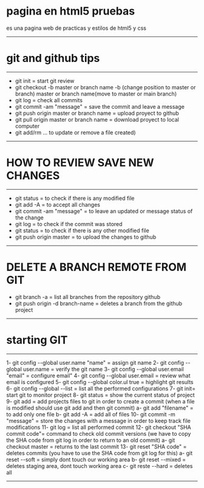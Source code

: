 # pagina en html5 pruebas
es una pagina web de practicas y estilos de html5 y css

***
# git and github tips
***
* git init = start git review
* git checkout -b master or branch name 
    -b (change position to master or branch) 
    master or branch name(move to master or main branch)
* git log = check all commits
* git commit -am "message" = save the commit and leave a message
* git push origin master or branch name = upload proyect to github
* git pull origin master or branch name = download proyect to local computer
* git add/rm <filename>... to update or remove a file created)
***
# HOW TO REVIEW SAVE NEW CHANGES
***
* git status = to check if there is any modified file
* git add -A = to accept all changes
* git commit -am "message" = to leave an updated or message status of the change
* git log = to check if the commit was stored
* git status = to check if there is any other modified file
* git push origin master = to upload the changes to github
***
# DELETE A BRANCH REMOTE FROM GIT
* git branch -a = list all branches from the repository github
* git push origin -d branch-name = deletes a branch from the github project 
***
# starting GIT
***
1- git config --global user.name "name" = assign git name
2- git config --global user.name = verify the git name
3- git config --global user.email "email" = configure email"
4- git config --global user.email = review what email is configured
5- git config --global color.ul true = highlight git results
6- git config --global --list = list all the performed configurations
7- git init= start git to monitor project
8- git status = show the current status of project 
9- git add = add projects files to git in order to create a commit (when a file is modified should use git add and then git commit)
    a- git add "filename" = to add only one file
    b- git add -A = add all of files
10- git commit -m "message" = store the changes with a message in order to keep track file modifications
11- git log =  list all performed commit
12- git checkout "SHA commit code"= command to check old commit versions (we have to copy the SHA code from git log in order to return to an old commit)
    a- git checkout master = returns to the last commit
13- git reset "SHA code" = deletes commits (you have to use the SHA code from git log for this)
    a- git reset --soft = simply dont touch our working area
    b- git reset --mixed =  deletes staging area, dont touch working area
    c- git reste --hard = deletes all
***
